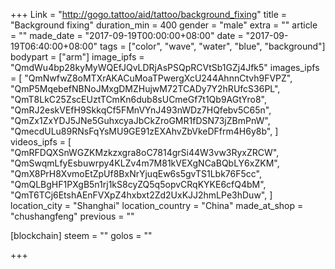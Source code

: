 +++
Link = "http://gogo.tattoo/aid/tattoo/background_fixing"
title = "Background fixing"
duration_min = 400
gender = "male"
extra = ""
article = ""
made_date = "2017-09-19T00:00:00+08:00"
date = "2017-09-19T06:40:00+08:00"
tags = ["color", "wave", "water", "blue", "background"]
bodypart = ["arm"]
image_ipfs = "QmdWu4bp28kyMyWQEfJQvLDRjAsPSQpRCVtSb1GZj4Jfk5"
images_ipfs = [  "QmNwfwZ8oMTXrAKACuMoaTPwergXcU244AhnnCtvh9FVPZ",
  "QmP5MqebefNBNoJMxgDMZHujwM72TCADy7Y2hRUfcS36PL",
  "QmT8LkC25ZscEUztTCmKn6dub8sUCmeGf7t1Qb9AGtYro8",
  "QmRJ2eskVEfH9SkkqCf5FMnVYnJ493nWDz7HQfebv5C65n",
  "QmZx1ZxYDJ5JNe5GuhxcyaJbCkZroGMR1fDSN73jZBmPnW",
  "QmecdULu89RNsFqYsMU9GE91zEXAhvZbVkeDFfrm4H6y8b",
]
videos_ipfs = [  "QmRFDQXSnWGZKMzkzxgra8oC7814grSi44W3vw3RyxZRCW",
  "QmSwqmLfyEsbuwrpy4KLZv4m7M81kVEXgNCaBQbLY6xZKM",
  "QmX8PrH8XvmoEtZpUf8BxNrYjuqEw6s5gvTS1Lbk76F5cc",
  "QmQLBgHF1PXgB5n1rj1kS8cyZQ5q5opvCRqKYKE6cfQ4bM",
  "QmT6TCj6EtshAEnFVXpZ4hxbxt2Zd2UxKJJ2hmLPe3hDuw",
]
location_city = "Shanghai"
location_country = "China"
made_at_shop = "chushangfeng"
previous = ""

[blockchain]
  steem = ""
  golos = ""

+++
